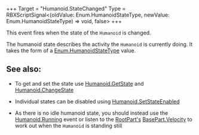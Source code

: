 +++
Target = "Humanoid.StateChanged"
Type = RBXScriptSignal<(oldValue: Enum.HumanoidStateType, newValue: Enum.HumanoidStateType) => void, false>
+++

This event fires when the state of the `Humanoid` is changed.The humanoid state describes the activity the `Humanoid` is currently doing. It takes the form of a [Enum.HumanoidStateType](https://developer.roblox.com/search#stq=HumanoidStateType) value.## See also: - To get and set the state use [Humanoid.GetState](https://developer.roblox.com/api-reference/function/Humanoid/GetState) and [Humanoid.ChangeState](https://developer.roblox.com/api-reference/function/Humanoid/ChangeState) - Individual states can be disabled using [Humanoid.SetStateEnabled](https://developer.roblox.com/api-reference/function/Humanoid/SetStateEnabled) - As there is no idle humanoid state, you should instead use the [Humanoid.Running](https://developer.roblox.com/api-reference/event/Humanoid/Running) event or listen to the [RootPart's](https://developer.roblox.com/api-reference/property/Humanoid/RootPart) [BasePart.Velocity](https://developer.roblox.com/api-reference/property/BasePart/Velocity) to work out when the `Humanoid` is standing still